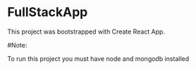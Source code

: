 # FullStackApp

This project was bootstrapped with Create React App.

#Note:

To run this project you must have node and mongodb installed
